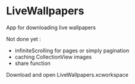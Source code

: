 # LiveWallpapers

App for downloading live wallpapers

Not done yet : 
- infiniteScrolling for pages or simply pagination
- caching CollectionView images
- share function

Download and open LiveWallpapers.xcworkspace
